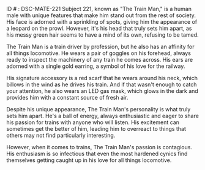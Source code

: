 ID # : DSC-MATE-221
Subject 221, known as "The Train Man," is a human male with unique features that make him stand out from the rest of society. His face is adorned with a sprinkling of spots, giving him the appearance of a leopard on the prowl. However, it's his head that truly sets him apart, as his messy green hair seems to have a mind of its own, refusing to be tamed.

The Train Man is a train driver by profession, but he also has an affinity for all things locomotive. He wears a pair of goggles on his forehead, always ready to inspect the machinery of any train he comes across. His ears are adorned with a single gold earring, a symbol of his love for the railway.

His signature accessory is a red scarf that he wears around his neck, which billows in the wind as he drives his train. And if that wasn't enough to catch your attention, he also wears an LED gas mask, which glows in the dark and provides him with a constant source of fresh air.

Despite his unique appearance, The Train Man's personality is what truly sets him apart. He's a ball of energy, always enthusiastic and eager to share his passion for trains with anyone who will listen. His excitement can sometimes get the better of him, leading him to overreact to things that others may not find particularly interesting.

However, when it comes to trains, The Train Man's passion is contagious. His enthusiasm is so infectious that even the most hardened cynics find themselves getting caught up in his love for all things locomotive.
